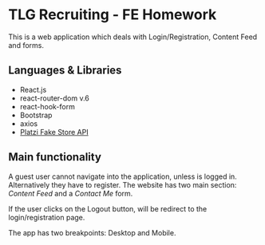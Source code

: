 # TLG Recruiting - FE Homework

This is a web application which deals with Login/Registration, Content Feed and forms.

## Languages & Libraries

- React.js
- react-router-dom v.6
- react-hook-form
- Bootstrap 
- axios
- [Platzi Fake Store API](https://fakeapi.platzi.com/)

## Main functionality

A guest user cannot navigate into the application, unless is logged in. Alternatively they have to register. The website has two main section: *Content Feed* and a *Contact Me* form.

If the user clicks on the Logout button, will be redirect to the login/registration page. 

The app has two breakpoints: Desktop and Mobile. 